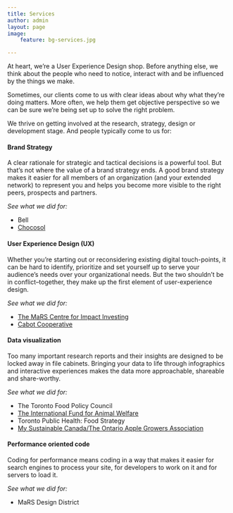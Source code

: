 ```yaml
---
title: Services
author: admin
layout: page
image:
    feature: bg-services.jpg

---
```

At heart, we&#8217;re a User Experience Design shop. Before anything else, we think about the people who need to notice, interact with and be influenced by the things we make.

Sometimes, our clients come to us with clear ideas about why what they&#8217;re doing matters. More often, we help them get objective perspective so we can be sure we&#8217;re being set up to solve the right problem.

We thrive on getting involved at the research, strategy, design or development stage. And people typically come to us for:

#### Brand Strategy

A clear rationale for strategic and tactical decisions is a powerful tool. But that&#8217;s not where the value of a brand strategy ends. A good brand strategy makes it easier for all members of an organization (and your extended network) to represent you and helps you become more visible to the right peers, prospects and partners.

*See what we did for:*

*   Bell
*   [Chocosol][1]

#### User Experience Design (UX)

Whether you&#8217;re starting out or reconsidering existing digital touch-points, it can be hard to identify, prioritize and set yourself up to serve your audience&#8217;s needs over your organizational needs. But the two shouldn&#8217;t be in conflict–together, they make up the first element of user-experience design.

*See what we did for:*

*   [The MaRS Centre for Impact Investing][2]
*   [Cabot Cooperative][3]

#### Data visualization

Too many important research reports and their insights are designed to be locked away in file cabinets. Bringing your data to life through infographics and interactive experiences makes the data more approachable, shareable and share-worthy.

*See what we did for:*

*   The Toronto Food Policy Council
*   [The International Fund for Animal Welfare][4]
*   Toronto Public Health: Food Strategy
*   [My Sustainable Canada/The Ontario Apple Growers Association][5]

#### **Performance oriented code**

Coding for performance means coding in a way that makes it easier for search engines to process your site, for developers to work on it and for servers to load it.

*See what we did for:*

*   MaRS Design District

 [1]: http://hypenotic.com/work/chocosol/ "Chocosol"
 [2]: http://hypenotic.com/work/social-finance/ "Socialfinance.ca"
 [3]: http://hypenotic.com/work/cabot/ "Cabot"
 [4]: http://hypenotic.com/work/international-fund-for-animal-welfare/ "International Fund for Animal Welfare (IFAW)"
 [5]: http://hypenotic.com/work/ontario-apples/ "Ontario Apple Growers"